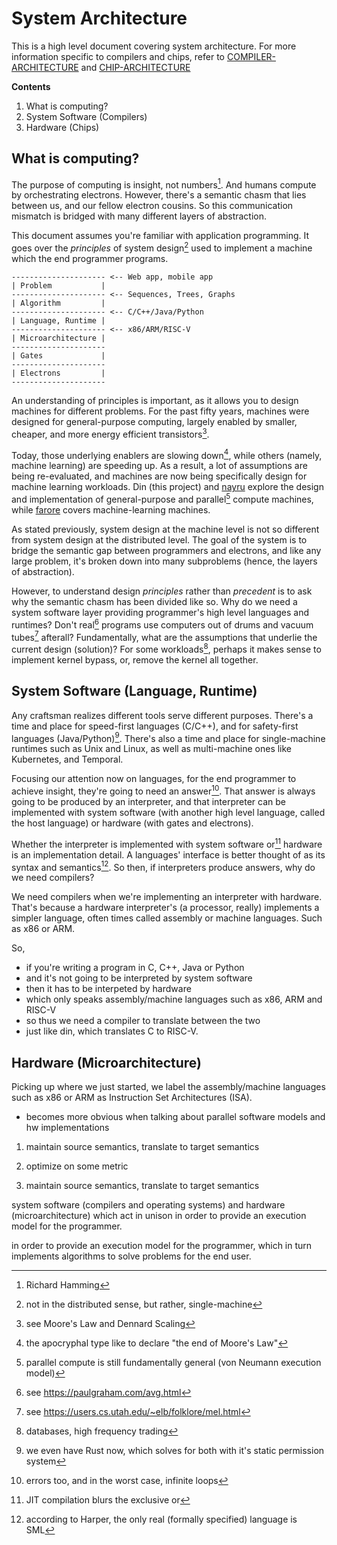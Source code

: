 # System Architecture
This is a high level document covering system architecture. For more information
specific to compilers and chips, refer to
[COMPILER-ARCHITECTURE](./COMPILER-ARCHITECTURE.md) and [CHIP-ARCHITECTURE](./CHIP-ARCHITECTURE.md)

**Contents**
1. What is computing?
2. System Software (Compilers)
3. Hardware (Chips)

## What is computing?
The purpose of computing is insight, not numbers[^0]. And humans compute by
orchestrating electrons. However, there's a semantic chasm that lies between us,
and our fellow electron cousins. So this communication mismatch is bridged with
many different layers of abstraction.

This document assumes you're familiar with application programming. It goes over
the *principles* of system design[^1] used to implement a machine which the end
programmer programs.

```
--------------------- <-- Web app, mobile app
| Problem           |
--------------------- <-- Sequences, Trees, Graphs
| Algorithm         |
--------------------- <-- C/C++/Java/Python
| Language, Runtime |
--------------------- <-- x86/ARM/RISC-V
| Microarchitecture |
---------------------
| Gates             |
---------------------
| Electrons         |
---------------------
```

An understanding of principles is important, as it allows you to design machines
for different problems. For the past fifty years, machines were designed for
general-purpose computing, largely enabled by smaller, cheaper, and more energy
efficient transistors[^2].

Today, those underlying enablers are slowing down[^3], while others (namely,
machine learning) are speeding up. As a result, a lot of assumptions are being
re-evaluated, and machines are now being specifically design for machine learning
workloads. Din (this project) and [nayru]() explore the design and implementation
of general-purpose and parallel[^4] compute machines, while [farore]() covers
machine-learning machines.

As stated previously, system design at the machine level is not so different
from system design at the distributed level. The goal of the system is to bridge
the semantic gap between programmers and electrons, and like any large problem,
it's broken down into many subproblems (hence, the layers of abstraction).

However, to understand design *principles* rather than *precedent* is to ask
why the semantic chasm has been divided like so. Why do we need a system software
layer providing programmer's high level languages and runtimes? Don't real[^5]
programs use computers out of drums and vacuum tubes[^6] afterall? Fundamentally,
what are the assumptions that underlie the current design (solution)? For some
workloads[^7], perhaps it makes sense to implement kernel bypass, or, remove the
kernel all together.

## System Software (Language, Runtime)
Any craftsman realizes different tools serve different purposes. There's a time
and place for speed-first languages (C/C++), and for safety-first languages
(Java/Python)[^8]. There's also a time and place for single-machine runtimes
such as Unix and Linux, as well as multi-machine ones like Kubernetes, and Temporal.

Focusing our attention now on languages, for the end programmer to achieve
insight, they're going to need an answer[^9]. That answer is always going
to be produced by an interpreter, and that interpreter can be implemented with
system software (with another high level language, called the host language) or
hardware (with gates and electrons).

Whether the interpreter is implemented with system software or[^10] hardware is an
implementation detail. A languages' interface is better thought of as its syntax
and semantics[^11]. So then, if interpreters produce answers, why do we need compilers?

We need compilers when we're implementing an interpreter with hardware. That's
because a hardware interpreter's (a processor, really) implements a simpler
language, often times called assembly or machine languages. Such as x86 or ARM.

So,
- if you're writing a program in C, C++, Java or Python
- and it's not going to be interpreted by system software
- then it has to be interpeted by hardware
- which only speaks assembly/machine languages such as x86, ARM and RISC-V
- so thus we need a compiler to translate between the two
- just like din, which translates C to RISC-V.

## Hardware (Microarchitecture)
Picking up where we just started, we label the assembly/machine languages such
as x86 or ARM as Instruction Set Architectures (ISA).




- becomes more obvious when talking about parallel software models and hw implementations


1. maintain source semantics, translate to target semantics
2. optimize on some metric


1. maintain source semantics, translate to target semantics

system software (compilers and operating systems) and
hardware
(microarchitecture) which act in unison in order to provide an execution model
for the programmer.

 in order to provide an execution model for the programmer,
which in turn implements algorithms to solve problems for the end user.

[^0]: Richard Hamming
[^1]: not in the distributed sense, but rather, single-machine
[^2]: see Moore's Law and Dennard Scaling
[^3]: the apocryphal type like to declare "the end of Moore's Law"
[^4]: parallel compute is still fundamentally general (von Neumann execution model)
[^5]: see https://paulgraham.com/avg.html
[^6]: see https://users.cs.utah.edu/~elb/folklore/mel.html
[^7]: databases, high frequency trading
[^8]: we even have Rust now, which solves for both with it's static permission system
[^9]: errors too, and in the worst case, infinite loops
[^10]: JIT compilation blurs the exclusive or
[^11]: according to Harper, the only real (formally specified) language is SML